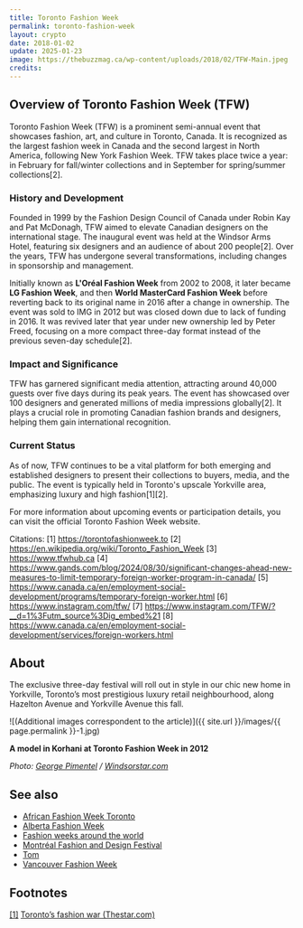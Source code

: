 ```yaml
---
title: Toronto Fashion Week
permalink: toronto-fashion-week
layout: crypto
date: 2018-01-02
update: 2025-01-23
image: https://thebuzzmag.ca/wp-content/uploads/2018/02/TFW-Main.jpeg
credits:
---
```



## Overview of Toronto Fashion Week (TFW)

Toronto Fashion Week (TFW) is a prominent semi-annual event that showcases fashion, art, and culture in Toronto, Canada. It is recognized as the largest fashion week in Canada and the second largest in North America, following New York Fashion Week. TFW takes place twice a year: in February for fall/winter collections and in September for spring/summer collections[2].

### History and Development

Founded in 1999 by the Fashion Design Council of Canada under Robin Kay and Pat McDonagh, TFW aimed to elevate Canadian designers on the international stage. The inaugural event was held at the Windsor Arms Hotel, featuring six designers and an audience of about 200 people[2]. Over the years, TFW has undergone several transformations, including changes in sponsorship and management.

Initially known as **L'Oréal Fashion Week** from 2002 to 2008, it later became **LG Fashion Week**, and then **World MasterCard Fashion Week** before reverting back to its original name in 2016 after a change in ownership. The event was sold to IMG in 2012 but was closed down due to lack of funding in 2016. It was revived later that year under new ownership led by Peter Freed, focusing on a more compact three-day format instead of the previous seven-day schedule[2].

### Impact and Significance

TFW has garnered significant media attention, attracting around 40,000 guests over five days during its peak years. The event has showcased over 100 designers and generated millions of media impressions globally[2]. It plays a crucial role in promoting Canadian fashion brands and designers, helping them gain international recognition.

### Current Status

As of now, TFW continues to be a vital platform for both emerging and established designers to present their collections to buyers, media, and the public. The event is typically held in Toronto's upscale Yorkville area, emphasizing luxury and high fashion[1][2].

For more information about upcoming events or participation details, you can visit the official Toronto Fashion Week website.

Citations:
[1] https://torontofashionweek.to
[2] https://en.wikipedia.org/wiki/Toronto_Fashion_Week
[3] https://www.tfwhub.ca
[4] https://www.gands.com/blog/2024/08/30/significant-changes-ahead-new-measures-to-limit-temporary-foreign-worker-program-in-canada/
[5] https://www.canada.ca/en/employment-social-development/programs/temporary-foreign-worker.html
[6] https://www.instagram.com/tfw/
[7] https://www.instagram.com/TFW/?__d=1%3Futm_source%3Dig_embed%21
[8] https://www.canada.ca/en/employment-social-development/services/foreign-workers.html

## About

The exclusive three-day festival will roll out in style in our chic new home in Yorkville, Toronto’s most prestigious luxury retail neighbourhood, along Hazelton Avenue and Yorkville Avenue this fall.

![(Additional images correspondent to the article)]({{ site.url }}/images/{{ page.permalink }}-1.jpg)

**A model in Korhani at Toronto Fashion Week in 2012**

*Photo: [George Pimentel](http://www.windsorstar.com/life/fashionshows/Photos+Korhani+Toronto+Fashion+Week+Fall+2012/6301009/story.html) / [Windsorstar.com](http://www.windsorstar.com/life/fashionshows/Photos+Korhani+Toronto+Fashion+Week+Fall+2012/6301009/story.html)*

## See also

+ [African Fashion Week Toronto](african-fashion-week-toronto)
+ [Alberta Fashion Week](alberta-fashion-week)
+ [Fashion weeks around the world](fashion-weeks-around-the-world)
+ [Montréal Fashion and Design Festival](montreal-fashion-and-design-festival)
+ [Tom](tom)
+ [Vancouver Fashion Week](vancouver-fashion-week)

## Footnotes

[[1]](#a1) <span id="f1"></span> [Toronto’s fashion war (Thestar.com)](https://www.thestar.com/entertainment/2017/08/28/toronto-fashion-week-set-to-strut-its-stuff.html)
